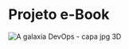# Projeto e-Book

![A galaxia DevOps - capa jpg 3D](https://github.com/dvpdsc/projeto-dio-ebook/assets/148638306/325b5ed3-c102-4a97-a09b-32430369380f)
